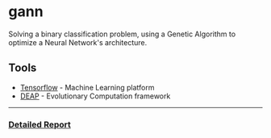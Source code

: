 # gann
Solving a binary classification problem, using a Genetic Algorithm to optimize a Neural Network's architecture.

## Tools
* [Tensorflow](https://www.tensorflow.org/) - Machine Learning platform
* [DEAP](https://deap.readthedocs.io/en/master/) - Evolutionary Computation framework

<hr>

### [Detailed Report]()